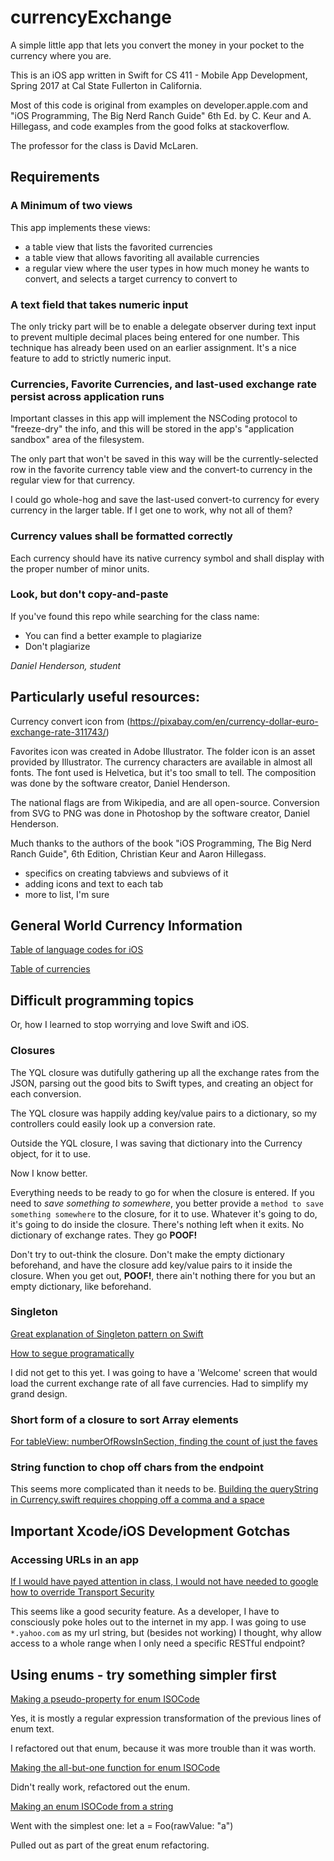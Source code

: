 # currencyExchange
A simple little app that lets you convert the money in your pocket to the currency where you are.

This is an iOS app written in Swift for CS 411 - Mobile App Development, Spring 2017 at Cal State Fullerton in California.

Most of this code is original from examples on developer.apple.com and "iOS Programming, The Big Nerd Ranch Guide" 6th Ed. by C. Keur and A. Hillegass, and code examples from the good folks at stackoverflow.

The professor for the class is David McLaren.

## Requirements
### A Minimum of two views
This app implements these views:
* a table view that lists the favorited currencies
* a table view that allows favoriting all available currencies
* a regular view where the user types in how much money he wants to convert, and selects a target currency to convert to

### A text field that takes numeric input
The only tricky part will be to enable a delegate observer during text input to prevent multiple decimal places being entered for one number. This technique has already been used on an earlier assignment. It's a nice feature to add to strictly numeric input.

### Currencies, Favorite Currencies, and last-used exchange rate persist across application runs
Important classes in this app will implement the NSCoding protocol to "freeze-dry" the info, and this will be stored in the app's "application sandbox" area of the filesystem.

The only part that won't be saved in this way will be the currently-selected row in the favorite currency table view
and the convert-to currency in the regular view for that currency.

I could go whole-hog and save the last-used convert-to currency for every currency in the larger table. If I get one to work, why not all of them?

### Currency values shall be formatted correctly
Each currency should have its native currency symbol and  shall display with the proper number of minor units.

### Look, but don't copy-and-paste
If you've found this repo while searching for the class name:

* You can find a better example to plagiarize
* Don't plagiarize

_Daniel Henderson,
student_


## Particularly useful resources:

Currency convert icon from (https://pixabay.com/en/currency-dollar-euro-exchange-rate-311743/)

Favorites icon was created in Adobe Illustrator. The folder icon is an asset provided by Illustrator.
The currency characters are available in almost all fonts. The font used is Helvetica,
but it's too small to tell. The composition was done by the software creator, Daniel Henderson.

The national flags are from Wikipedia, and are all open-source. Conversion from SVG to PNG was
done in Photoshop by the software creator, Daniel Henderson.

Much thanks to the authors of the book "iOS Programming, The Big Nerd Ranch Guide", 6th Edition,
Christian Keur and Aaron Hillegass.
* specifics on creating tabviews and subviews of it
* adding icons and text to each tab
* more to list, I'm sure

## General World Currency Information

[Table of language codes for iOS](https://gist.github.com/jacobbubu/1836273)

[Table of currencies](https://en.wikipedia.org/wiki/List_of_circulating_currencies)

## Difficult programming topics
Or, how I learned to stop worrying and love Swift and iOS.

### Closures
The YQL closure was dutifully gathering up all the exchange rates from the JSON, parsing out the good bits to Swift types, and creating an object for each conversion.

The YQL closure was happily adding key/value pairs to a dictionary, so my controllers could easily look up a conversion rate.

Outside the YQL closure, I was saving that dictionary into the Currency object, for it to use.

Now I know better.

Everything needs to be ready to go for when the closure is entered. If you need to _save something to somewhere_, you better provide a `method to save something somewhere` to the closure, for it to use. Whatever it's going to do, it's going to do inside the closure. There's nothing left when it exits. No dictionary of exchange rates. They go **POOF!**

Don't try to out-think the closure. Don't make the empty dictionary beforehand, and have the closure add key/value pairs to it inside the closure. When you get out, **POOF!**, there ain't nothing there for you but an empty dictionary, like beforehand.

### Singleton
[Great explanation of Singleton pattern on Swift](https://krakendev.io/blog/the-right-way-to-write-a-singleton)

[How to segue programatically](http://stackoverflow.com/questions/27604192/ios-how-to-segue-programmatically-using-swift)

I did not get to this yet. I was going to have a 'Welcome' screen that would load the current exchange rate of all fave currencies. Had to simplify my grand design.

### Short form of a closure to sort Array elements
[For tableView: numberOfRowsInSection, finding the count of just the faves](http://stackoverflow.com/questions/25398608/count-number-of-items-in-an-array-with-a-specific-property-value)

### String function to chop off chars from the endpoint
This seems more complicated than it needs to be.
[Building the queryString in Currency.swift requires chopping off a comma and a space](http://stackoverflow.com/questions/24122288/remove-last-character-from-string-swift-language)

## Important Xcode/iOS Development Gotchas
### Accessing URLs in an app

[If I would have payed attention in class, I would not have needed
to google how to override Transport Security](http://stackoverflow.com/questions/31254725/transport-security-has-blocked-a-cleartext-http/32560433)

This seems like a good security feature. As a developer, I have to consciously poke holes out to the internet in my app. I was going to use `*.yahoo.com` as my url string, but (besides not working) I thought, why allow access to a whole range when I only need a specific RESTful endpoint?


## Using enums - try something simpler first
[Making a pseudo-property for enum ISOCode](http://stackoverflow.com/questions/24007461/how-to-enumerate-an-enum-with-string-type/24137319#24137319)

Yes, it is mostly a regular expression transformation of the previous lines of enum text.

I refactored out that enum, because it was more trouble than it was worth.

[Making the all-but-one function for enum ISOCode](http://stackoverflow.com/questions/24051633/how-to-remove-an-element-from-an-array-in-swift)

Didn't really work, refactored out the enum.

[Making an enum ISOCode from a string](http://stackoverflow.com/questions/30009788/in-swift-is-it-possible-to-convert-a-string-to-an-enum)

Went with the simplest one:
let a = Foo(rawValue: "a")

Pulled out as part of the great enum refactoring.
